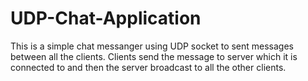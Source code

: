 # UDP-Chat-Application

This is a simple chat messanger using UDP socket to sent messages between all the clients.
Clients send the message to server which it is connected to and then the server broadcast to all the other clients.
